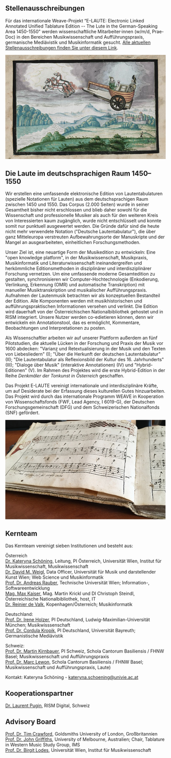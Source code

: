 ## Stellenausschreibungen

Für das internationale Weave-Projekt “E-LAUTE: Electronic Linked Annotated Unified Tablature Edition -- The Lute in the German-Speaking Area 1450-1550" werden wissenschaftliche Mitarbeiter&middot;innen (w/m/d, Prae-Doc) in den Bereichen Musikwissenschaft und Aufführungspraxis, germanische Mediävistik und Musikinformatik gesucht. [Alle aktuellen Stellenausschreibungen finden Sie unter diesem Link](/jobs).


![Stammbuch Paul Jenisch Kutsche](/assets/img/Paul_Jenisch_Kutsche.png)

## Die Laute im deutschsprachigen Raum 1450–1550

Wir erstellen eine umfassende elektronische Edition von Lautentabulaturen (spezielle Notationen für Lauten) aus dem deutschsprachigen Raum zwischen 1450 und 1550. Das Corpus (2.000 Seiten) wurde in seiner Gesamtheit bisher nicht erschlossen und blieb daher sowohl für die Wissenschaft und professionelle Musiker als auch für den weiteren Kreis von Interessierten kaum zugänglich, wurde nicht entschlüsselt und konnte somit nur punktuell ausgewertet werden. Die Gründe dafür sind die heute nicht mehr verwendete Notation ("Deutsche Lautentabulatur"), die über ganz Mitteleuropa verstreuten Aufbewahrungsorte der Manuskripte und der Mangel an ausgearbeiteten, einheitlichen Forschungsmethoden.

Unser Ziel ist, eine neuartige Form der Musikedition zu entwickeln: Eine "open knowledge platform", in der Musikwissenschaft, Musikpraxis, Musikinformatik und Literaturwissenschaft ineinandergreifen und herkömmliche Editionsmethoden in disziplinärer und interdisziplinärer Forschung vernetzen. Um eine umfassende moderne Gesamtedition zu gestalten, synchronisieren wir Computer-Hochtechnologie (Enkodierung, Verlinkung, Erkennung (OMR) und automatische Transkription) mit manueller Musiktranskription und musikalischer Aufführungspraxis. Aufnahmen der Lautenmusik betrachten wir als konzeptuellen Bestandteil der Edition. Alle Komponenten werden mit musikhistorischen und aufführungspraktischen Informationen versehen und verlinkt. Die Edition wird dauerhaft von der Österreichischen Nationalbibliothek gehostet und in RISM integriert. Unsere Nutzer werden co-edietieren können, denn wir entwickeln ein Annotationstool, das es ermöglicht, Kommentare, Beobachtungen und Interpretationen zu posten.

Als Wissenschaftler arbeiten wir auf unserer Plattform außerdem an fünf Pilotstudien, die  aktuelle Lücken in der Forschung und Praxis der Musik vor 1600 abdecken: "Varianz und Retextualisierung in der Musik und den Texten von Liebesliedern" (I); "Über die Herkunft der deutschen Lautentabulatur" (II); "Die Lautentabulatur als Reflexionsbild der Kultur des 16. Jahrhunderts" (III); "Dialoge über Musik" (interaktive Annotationen) (IV) und "Hybrid-Editionen" (V). Im Rahmen des Projektes wird die erste Hybrid-Edition in der Reihe *Denkmäler der Tonkunst in Österreich* geschaffen.

Das Projekt E-LAUTE vereinigt internationale und interdisziplinäre Kräfte, um auf Desiderate bei der Erfassung dieses kulturellen Gutes hinzuarbeiten. Das Projekt wird durch das internationale Programm WEAVE in Kooperation von Wissenschaftsfonds (FWF, Lead Agency, I 6019-G), der Deutschen Forschungsgemeinschaft (DFG) und dem Schweizerischen Nationalfonds (SNF) gefördert.  

![Tablature book](/assets/img/buch.jpg)

## Kernteam

Das Kernteam vereinigt sieben Institutionen und besteht aus:

Österreich  
[Dr. Kateryna Schöning](https://musikwissenschaft.univie.ac.at/ueber-uns/team/schoening/), Leitung, PI Österreich, Universität Wien, Institut für Musikwissenschaft, Musikwissenschaft  
[Dr. David M. Weigl](https://iwk.mdw.ac.at/david-weigl), Data Officer, Universität für Musik und darstellender Kunst Wien; Web Science und Musikinformatik  
[Prof. Dr. Andreas Rauber](https://informatics.tuwien.ac.at/people/andreas-rauber), Technische Universität Wien; Information-, Softwareentwicklung  
[Mag. Max Kaiser](http://www.maxkaiser.at/), Mag. Martin Krickl und DI Christoph Steindl, Österreichische Nationalbibliothek, host, IT  
[Dr. Reinier de Valk](https://scholar.google.com/citations?user=V2Vd9b0AAAAJ), Kopenhagen/Österreich; Musikinformatik

Deutschland:   
[Prof. Dr. Irene Holzer](https://www.musikwissenschaft.uni-muenchen.de/personen/professoren/holzer/index.html), PI Deutschland, Ludwig-Maximilian-Universität München; Musikwisssenschaft  
[Prof. Dr. Cordula Kropik](https://www.mediaevistik.uni-bayreuth.de/de/team/Kropik-Cordula/index.php), PI Deutschland, Universität Bayreuth; Germanistische Mediävistik  

Schweiz:  
[Prof. Dr. Martin Kirnbauer](https://www.fhnw.ch/de/personen/martin-kirnbauer), PI Schweiz, Schola Cantorum Basiliensis / FHNW Basel; Musikwissenschaft und Aufführungspraxis   
[Prof. Dr. Marc Lewon](https://www.fhnw.ch/de/personen/marc-lewon), Schola Cantorum Basiliensis / FHNW Basel; Musikwissenschaft und Aufführungspraxis, Laute)

Kontakt: Kateryna Schöning - <kateryna.schoening@univie.ac.at>

## Kooperationspartner

[Dr. Laurent Pugin](https://rism.digital/organization/contact.html), RISM Digital, Schweiz

## Advisory Board

[Prof. Dr. Tim Crawford](https://www.gold.ac.uk/computing/people/t-crawford/), Goldsmiths University of London, Großbritannien   
[Prof. Dr. John Griffiths](https://www.lavihuela.com/), University of Melbourne, Australien; Chair, Tablature in Western Music Study Group, IMS  
[Prof. Dr. Birgit Lodes](https://musikwissenschaft.univie.ac.at/ueber-uns/team/lodes/), Universität Wien, Institut für Musikwissenschaft
